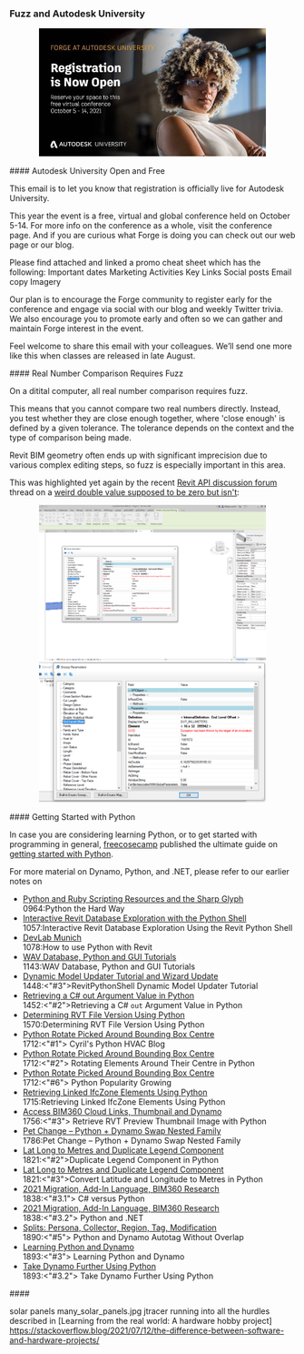 <head>
<meta http-equiv="Content-Type" content="text/html; charset=utf-8">
<link rel="stylesheet" type="text/css" href="bc.css">
<script src="https://cdn.rawgit.com/google/code-prettify/master/loader/run_prettify.js" type="text/javascript"></script>
</head>

<!---

- au registration open and free
  email Autodesk University Registration is Now Open

- the importance of fuzz
  https://forums.autodesk.com/t5/revit-api-forum/weird-double-value-that-suppose-to-be-0-but-isn-t/m-p/10443154
  almost_zero_1.png
  almost_zero_2.png
  https://forums.autodesk.com/t5/revit-api-forum/element-geometry-not-returning-expected-face-count/m-p/10473778
  zr_beam_and_slab_surfaces_1.png
  zr_beam_and_slab_surfaces_dynamo.png

- afaik, the ultimate guide on [Getting started with Python]
  https://stackoverflow.blog/2021/07/14/getting-started-with-python/
  
- solar panels
  many_solar_panels.jpg
  jtracer
  running into all the hurdles described in [Learning from the real world: A hardware hobby project]
  https://stackoverflow.blog/2021/07/12/the-difference-between-software-and-hardware-projects/

twitter:

add #thebuildingcoder

 the #RevitAPI @AutodeskForge @AutodeskRevit #bim #DynamoBim #ForgeDevCon 

&ndash;
...

linkedin:

#bim #DynamoBim #ForgeDevCon #Revit #API #IFC #SDK #AI #VisualStudio #Autodesk #AEC #adsk

the [Revit API discussion forum](http://forums.autodesk.com/t5/revit-api-forum/bd-p/160) thread

<center>
<img src="img/" alt="" title="" width="600"/>
<p style="font-size: 80%; font-style:italic"></p>
</center>

**Question:** 

**Answer:**

**Response:**  

Many thanks to  for this very helpful explanation!

-->

### Fuzz and Autodesk University 



<center>
<img src="img/au_2022_registration.jpg" alt="AU 2022 registration" title="AU 2022 registration" width="400"/> <!-- 774 -->
</center>

####<a name="2"></a> Autodesk University Open and Free

This email is to let you know that registration is officially live for Autodesk University.
 
This year the event is a free, virtual and global conference held on October 5-14. For more info on the conference as a whole, visit the conference page. And if you are curious what Forge is doing you can check out our web page or our blog.
 
Please find attached and linked a promo cheat sheet which has the following:
Important dates
Marketing Activities
Key Links
Social posts
Email copy
Imagery
 
Our plan is to encourage the Forge community to register early for the conference and engage via social with our blog and weekly Twitter trivia. We also encourage you to promote early and often so we can gather and maintain Forge interest in the event.
 
Feel welcome to share this email with your colleagues. We’ll send one more like this when classes are released in late August.


####<a name="3"></a> Real Number Comparison Requires Fuzz

On a ditital computer, all real number comparison requires fuzz.

This means that you cannot compare two real numbers directly.
Instead, you test whether they are close enough together, where 'close enough' is defined by a given tolerance.
The tolerance depends on the context and the type of comparison being made.

Revit BIM geometry often ends up with significant imprecision due to various complex editing steps, so fuzz is especially important in this area.

This was highlighted yet again by the 
recent [Revit API discussion forum](http://forums.autodesk.com/t5/revit-api-forum/bd-p/160) thread
on a [weird double value supposed to be zero but isn't](https://forums.autodesk.com/t5/revit-api-forum/weird-double-value-that-suppose-to-be-0-but-isn-t/m-p/10443154):

<center>
<img src="img/almost_zero_1.png" alt="Number almost zero" title="Number almost zero" width="400"/> <!-- 1974 -->
<img src="img/almost_zero_2.png" alt="Number almost zero" title="Number almost zero" width="400"/> <!-- 1077 -->
</center>


<!--
https://forums.autodesk.com/t5/revit-api-forum/element-geometry-not-returning-expected-face-count/m-p/10473778
zr_beam_and_slab_surfaces_1.png
zr_beam_and_slab_surfaces_dynamo.png
-->


####<a name="4"></a> Getting Started with Python

In case you are considering learning Python, or to get started with programming in general, 
[freecosecamp](https://www.freecodecamp.org) published the ultimate guide
on [getting started with Python](https://stackoverflow.blog/2021/07/14/getting-started-with-python).

For more material on Dynamo, Python, and .NET, please refer to our earlier notes on

<!--
0964:Python the Hard Way
1057:Interactive Revit Database Exploration Using the Revit Python Shell
1078:How to use Python with Revit
1143:WAV Database, Python and GUI Tutorials
1448:<"#3">RevitPythonShell Dynamic Model Updater Tutorial
1452:<"#2">Retrieving a C# <code>out</code> Argument Value in Python
1570:Determining RVT File Version Using Python
1712:<"#1"> Cyril's Python HVAC Blog
1712:<"#2"> Rotating Elements Around Their Centre in Python
1712:<"#6"> Python Popularity Growing
1715:Retrieving Linked IfcZone Elements Using Python
1756:<"#3"> Retrieve RVT Preview Thumbnail Image with Python
1786:Pet Change &ndash; Python + Dynamo Swap Nested Family
1821:<"#2">Duplicate Legend Component in Python
1821:<"#3">Convert Latitude and Longitude to Metres in Python
1838:<"#3.1"> C&#35; versus Python
1838:<"#3.2"> Python and .NET
1890:<"#5"> Python and Dynamo Autotag Without Overlap
1893:<"#3"> Learning Python and Dynamo
1893:<"#3.2"> Take Dynamo Further Using Python

0964 1057 1078 1143 1448 1452 1570 1712 1712 1712 1715 1756 1786 1821 1821 1838 1838 1890 1893 1893
-->

<ul>
<li><a href="http://thebuildingcoder.typepad.com/blog/2013/06/python-and-ruby-scripting-resources-and-the-sharp-glyph.html">Python and Ruby Scripting Resources and the Sharp Glyph</a></li>        0964:Python the Hard Way
<li><a href="http://thebuildingcoder.typepad.com/blog/2013/11/intimate-revit-database-exploration-with-the-python-shell.html">Interactive Revit Database Exploration with the Python Shell</a></li> 1057:Interactive Revit Database Exploration Using the Revit Python Shell
<li><a href="http://thebuildingcoder.typepad.com/blog/2013/12/devlab-munich.html">DevLab Munich</a></li>                                                                                            1078:How to use Python with Revit
<li><a href="http://thebuildingcoder.typepad.com/blog/2014/04/wav-database-python-and-gui-tutorials.html">WAV Database, Python and GUI Tutorials</a></li>                                           1143:WAV Database, Python and GUI Tutorials
<li><a href="http://thebuildingcoder.typepad.com/blog/2016/06/revitpythonshell-dynamic-model-updater-tutorial-and-wizard-update.html">Dynamic Model Updater Tutorial and Wizard Update</a></li>     1448:<"#3">RevitPythonShell Dynamic Model Updater Tutorial
<li><a href="http://thebuildingcoder.typepad.com/blog/2016/07/retrieving-a-c-out-argument-value-in-python.html">Retrieving a C# out Argument Value in Python</a></li>                               1452:<"#2">Retrieving a C# <code>out</code> Argument Value in Python
<li><a href="http://thebuildingcoder.typepad.com/blog/2017/06/determining-rvt-file-version-using-python.html">Determining RVT File Version Using Python</a></li>                                    1570:Determining RVT File Version Using Python
<li><a href="https://thebuildingcoder.typepad.com/blog/2018/12/rotate-picked-element-around-bounding-box-centre-in-python.html">Python Rotate Picked Around Bounding Box Centre</a></li>            1712:<"#1"> Cyril's Python HVAC Blog
<li><a href="https://thebuildingcoder.typepad.com/blog/2018/12/rotate-picked-element-around-bounding-box-centre-in-python.html">Python Rotate Picked Around Bounding Box Centre</a></li>            1712:<"#2"> Rotating Elements Around Their Centre in Python
<li><a href="https://thebuildingcoder.typepad.com/blog/2018/12/rotate-picked-element-around-bounding-box-centre-in-python.html">Python Rotate Picked Around Bounding Box Centre</a></li>            1712:<"#6"> Python Popularity Growing
<li><a href="https://thebuildingcoder.typepad.com/blog/2019/01/retrieving-linked-ifczone-elements-using-python.html">Retrieving Linked IfcZone Elements Using Python</a></li>                       1715:Retrieving Linked IfcZone Elements Using Python
<li><a href="https://thebuildingcoder.typepad.com/blog/2019/06/accessing-bim360-cloud-links-thumbnail-and-dynamo.html">Access BIM360 Cloud Links, Thumbnail and Dynamo</a></li>                     1756:<"#3"> Retrieve RVT Preview Thumbnail Image with Python
<li><a href="https://thebuildingcoder.typepad.com/blog/2019/10/pet-change-python-and-dynamo-swap-nested-families.html">Pet Change &ndash; Python + Dynamo Swap Nested Family</a></li>               1786:Pet Change &ndash; Python + Dynamo Swap Nested Family
<li><a href="https://thebuildingcoder.typepad.com/blog/2020/02/lat-long-to-metres-and-duplicate-legend-component.html">Lat Long to Metres and Duplicate Legend Component</a></li>                   1821:<"#2">Duplicate Legend Component in Python
<li><a href="https://thebuildingcoder.typepad.com/blog/2020/02/lat-long-to-metres-and-duplicate-legend-component.html">Lat Long to Metres and Duplicate Legend Component</a></li>                   1821:<"#3">Convert Latitude and Longitude to Metres in Python
<li><a href="https://thebuildingcoder.typepad.com/blog/2020/04/2021-migration-add-in-language-and-bim360-login.html">2021 Migration, Add-In Language, BIM360 Research</a></li>                      1838:<"#3.1"> C&#35; versus Python
<li><a href="https://thebuildingcoder.typepad.com/blog/2020/04/2021-migration-add-in-language-and-bim360-login.html">2021 Migration, Add-In Language, BIM360 Research</a></li>                      1838:<"#3.2"> Python and .NET
<li><a href="https://thebuildingcoder.typepad.com/blog/2021/02/splits-persona-collector-region-tag-modification.html">Splits: Persona, Collector, Region, Tag, Modification</a></li>                1890:<"#5"> Python and Dynamo Autotag Without Overlap
<li><a href="https://thebuildingcoder.typepad.com/blog/2021/02/addin-file-learning-python-and-ifcjs.html#3">Learning Python and Dynamo</a></li>                                           1893:<"#3"> Learning Python and Dynamo
<li><a href="https://thebuildingcoder.typepad.com/blog/2021/02/addin-file-learning-python-and-ifcjs.html#3.2">Take Dynamo Further Using Python</a></li>                                           1893:<"#3.2"> Take Dynamo Further Using Python
</ul>


####<a name="5"></a> 


solar panels
many_solar_panels.jpg
jtracer
running into all the hurdles described in [Learning from the real world: A hardware hobby project]
https://stackoverflow.blog/2021/07/12/the-difference-between-software-and-hardware-projects/



